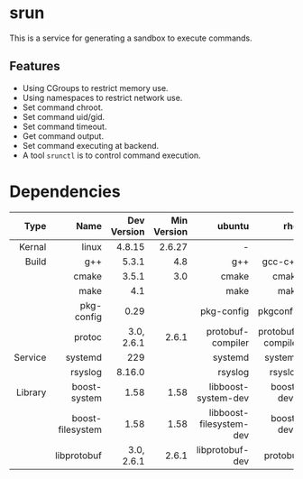 # srun
This is a service for generating a sandbox to execute commands.

## Features

* Using CGroups to restrict memory use.
* Using namespaces to restrict network use.
* Set command chroot.
* Set command uid/gid.
* Set command timeout.
* Get command output.
* Set command executing at backend.
* A tool `srunctl` is to control command execution.

# Dependencies

| Type    | Name             | Dev Version | Min Version | ubuntu                  | rhel             |
|--------:|-----------------:|------------:|------------:|------------------------:|-----------------:|
| Kernal  | linux            | 4.8.15      | 2.6.27      | -                       | -                |
| Build   | g++              | 5.3.1       | 4.8         | g++                     | gcc-c++          |
|         | cmake            | 3.5.1       | 3.0         | cmake                   | cmake            |
|         | make             | 4.1         |             | make                    | make             |
|         | pkg-config       | 0.29        |             | pkg-config              | pkgconfig        |
|         | protoc           | 3.0, 2.6.1  | 2.6.1       | protobuf-compiler       | protobuf-compiler|
| Service | systemd          | 229         |             | systemd                 | systemd          |
|         | rsyslog          | 8.16.0      |             | rsyslog                 | rsyslog          |
| Library | boost-system     | 1.58        | 1.58        | libboost-system-dev     | boost-devel      |
|         | boost-filesystem | 1.58        | 1.58        | libboost-filesystem-dev | boost-devel      |
|         | libprotobuf      | 3.0, 2.6.1  | 2.6.1       | libprotobuf-dev         | protobuf         |

